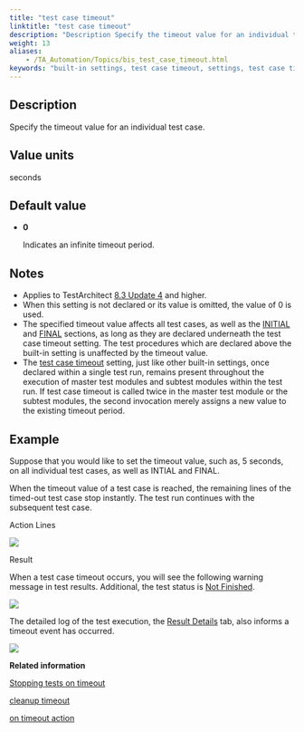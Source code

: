 ```yaml
--- 
title: "test case timeout"
linktitle: "test case timeout"
description: "Description Specify the timeout value for an individual test case. Value units seconds Default value 0 Indicates an infinite timeout period. Notes Applies to TestArchitect 8.3 Update 4 and higher. ..."
weight: 13
aliases: 
    - /TA_Automation/Topics/bis_test_case_timeout.html
keywords: "built-in settings, test case timeout, settings, test case timeout (settings), test case timeout, specify timeout for individual test cases, set timeout for individual test cases, time limit for running test case, maximum time limit for test case execution"
---
```


## Description  

Specify the timeout value for an individual test case.

## Value units  

seconds

## Default value  

-   **0**

    Indicates an infinite timeout period.


## Notes  

-   Applies to TestArchitect [8.3 Update 4](/user-guide/version-history/features-added-to-testarchitect-8-3-update-4/windows) and higher.
-   When this setting is not declared or its value is omitted, the value of 0 is used.
-   The specified timeout value affects all test cases, as well as the [INITIAL](/automation-guide/action-based-testing-language/built-in-actions/test-support-actions/documentary/initial) and [FINAL](/automation-guide/action-based-testing-language/built-in-actions/test-support-actions/documentary/final) sections, as long as they are declared underneath the test case timeout setting. The test procedures which are declared above the built-in setting is unaffected by the timeout value.
-   The [test case timeout](/automation-guide/action-based-testing-language/built-in-settings/timing-settings/test-case-timeout) setting, just like other built-in settings, once declared within a single test run, remains present throughout the execution of master test modules and subtest modules within the test run. If test case timeout is called twice in the master test module or the subtest modules, the second invocation merely assigns a new value to the existing timeout period.

## Example

Suppose that you would like to set the timeout value, such as, 5 seconds, on all individual test cases, as well as INTIAL and FINAL.

When the timeout value of a test case is reached, the remaining lines of the timed-out test case stop instantly. The test run continues with the subsequent test case.

Action Lines

![](/images/TA_Automation/Images/bis_test_case_timeout_pgm.png)

Result

When a test case timeout occurs, you will see the following warning message in test results. Additional, the test status is [Not Finished](/user-guide/working-with-test-results/overview/test-result-status#row.NF).

![](/images/TA_Automation/Images/bis_test_case_timeout_res.png)

The detailed log of the test execution, the [Result Details](/user-guide/working-with-test-results/overview/result-details-tab) tab, also informs a timeout event has occurred.

![](/images/TA_Automation/Images/bis_test_case_timeout_res_2.png)




**Related information**  


[Stopping tests on timeout](/automation-guide/action-based-testing-language/the-test-language/stopping-tests-on-timeout)

[cleanup timeout](/automation-guide/action-based-testing-language/built-in-settings/timing-settings/cleanup-timeout)

[on timeout action](/automation-guide/action-based-testing-language/built-in-actions/test-support-actions/error-handling/on-timeout-action)
